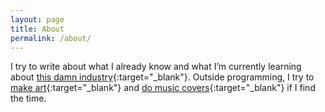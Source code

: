 ```yaml
---
layout: page
title: About
permalink: /about/
---
```


I try to write about what I already know and what I’m currently learning about [this damn industry](https://code.tutsplus.com/articles/this-damn-industry--net-17054){:target="_blank"}. Outside programming, I try to [make art](https://www.instagram.com/kennyalmendral.art/){:target="_blank"} and [do music covers](https://www.youtube.com/kennyalmendral){:target="_blank"} if I find the time.
